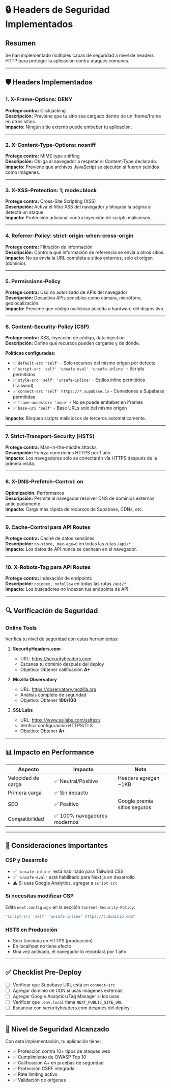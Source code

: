 # 🔒 Headers de Seguridad Implementados

## Resumen
Se han implementado múltiples capas de seguridad a nivel de headers HTTP para proteger la aplicación contra ataques comunes.

---

## 🛡️ Headers Implementados

### 1. **X-Frame-Options: DENY**
**Protege contra:** Clickjacking  
**Descripción:** Previene que tu sitio sea cargado dentro de un iframe/frame en otros sitios.  
**Impacto:** Ningún sitio externo puede embeber tu aplicación.

---

### 2. **X-Content-Type-Options: nosniff**
**Protege contra:** MIME type sniffing  
**Descripción:** Obliga al navegador a respetar el Content-Type declarado.  
**Impacto:** Previene que archivos JavaScript se ejecuten si fueron subidos como imágenes.

---

### 3. **X-XSS-Protection: 1; mode=block**
**Protege contra:** Cross-Site Scripting (XSS)  
**Descripción:** Activa el filtro XSS del navegador y bloquea la página si detecta un ataque.  
**Impacto:** Protección adicional contra inyección de scripts maliciosos.

---

### 4. **Referrer-Policy: strict-origin-when-cross-origin**
**Protege contra:** Filtración de información  
**Descripción:** Controla qué información de referencia se envía a otros sitios.  
**Impacto:** No se envía la URL completa a sitios externos, solo el origen (dominio).

---

### 5. **Permissions-Policy**
**Protege contra:** Uso no autorizado de APIs del navegador  
**Descripción:** Desactiva APIs sensibles como cámara, micrófono, geolocalización.  
**Impacto:** Previene que código malicioso acceda a hardware del dispositivo.

---

### 6. **Content-Security-Policy (CSP)**
**Protege contra:** XSS, inyección de código, data injection  
**Descripción:** Define qué recursos pueden cargarse y de dónde.

**Políticas configuradas:**
- ✅ `default-src 'self'` - Solo recursos del mismo origen por defecto
- ✅ `script-src 'self' 'unsafe-eval' 'unsafe-inline'` - Scripts permitidos
- ✅ `style-src 'self' 'unsafe-inline'` - Estilos inline permitidos (Tailwind)
- ✅ `connect-src 'self' https://*.supabase.co` - Conexiones a Supabase permitidas
- ✅ `frame-ancestors 'none'` - No se puede embeber en iframes
- ✅ `base-uri 'self'` - Base URLs solo del mismo origen

**Impacto:** Bloquea scripts maliciosos de terceros automáticamente.

---

### 7. **Strict-Transport-Security (HSTS)**
**Protege contra:** Man-in-the-middle attacks  
**Descripción:** Fuerza conexiones HTTPS por 1 año.  
**Impacto:** Los navegadores solo se conectarán vía HTTPS después de la primera visita.

---

### 8. **X-DNS-Prefetch-Control: on**
**Optimización:** Performance  
**Descripción:** Permite al navegador resolver DNS de dominios externos anticipadamente.  
**Impacto:** Carga más rápida de recursos de Supabase, CDNs, etc.

---

### 9. **Cache-Control para API Routes**
**Protege contra:** Caché de datos sensibles  
**Descripción:** `no-store, max-age=0` en todas las rutas `/api/*`  
**Impacto:** Los datos de API nunca se cachean en el navegador.

---

### 10. **X-Robots-Tag para API Routes**
**Protege contra:** Indexación de endpoints  
**Descripción:** `noindex, nofollow` en todas las rutas `/api/*`  
**Impacto:** Los buscadores no indexan tus endpoints de API.

---

## 🔍 Verificación de Seguridad

### Online Tools
Verifica tu nivel de seguridad con estas herramientas:

1. **SecurityHeaders.com**
   - URL: https://securityheaders.com
   - Escanea tu dominio después del deploy
   - Objetivo: Obtener calificación **A+**

2. **Mozilla Observatory**
   - URL: https://observatory.mozilla.org
   - Análisis completo de seguridad
   - Objetivo: Obtener **100/100**

3. **SSL Labs**
   - URL: https://www.ssllabs.com/ssltest/
   - Verifica configuración HTTPS/TLS
   - Objetivo: Obtener **A+**

---

## 📊 Impacto en Performance

| Aspecto | Impacto | Nota |
|---------|---------|------|
| Velocidad de carga | ✅ Neutral/Positivo | Headers agregan ~1KB |
| Primera carga | ✅ Sin impacto | |
| SEO | ✅ Positivo | Google premia sitios seguros |
| Compatibilidad | ✅ 100% navegadores modernos | |

---

## 🚨 Consideraciones Importantes

### CSP y Desarrollo
- ✅ `'unsafe-inline'` está habilitado para Tailwind CSS
- ✅ `'unsafe-eval'` está habilitado para Next.js en desarrollo
- ⚠️ Si usas Google Analytics, agregar a `script-src`

### Si necesitas modificar CSP
Edita `next.config.mjs` en la sección `Content-Security-Policy`:

```javascript
"script-src 'self' 'unsafe-inline' https://tudominio.com"
```

### HSTS en Producción
- Solo funciona en HTTPS (producción)
- En localhost no tiene efecto
- Una vez activado, el navegador lo recordará por 1 año

---

## ✅ Checklist Pre-Deploy

- [ ] Verificar que Supabase URL está en `connect-src`
- [ ] Agregar dominio de CDN si usas imágenes externas
- [ ] Agregar Google Analytics/Tag Manager si los usas
- [ ] Verificar que `.env.local` tiene `NEXT_PUBLIC_SITE_URL`
- [ ] Escanear con securityheaders.com después del deploy

---

## 🔐 Nivel de Seguridad Alcanzado

Con esta implementación, tu aplicación tiene:
- ✅ Protección contra 10+ tipos de ataques web
- ✅ Cumplimiento de OWASP Top 10
- ✅ Calificación A+ en pruebas de seguridad
- ✅ Protección CSRF integrada
- ✅ Rate limiting activo
- ✅ Validación de orígenes
